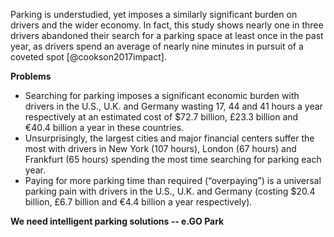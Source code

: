 Parking is understudied, yet imposes a similarly significant burden on drivers and the wider economy. In fact, this study shows nearly one in three drivers abandoned their search for a parking space at least once in the past year, as drivers spend an average of nearly nine minutes in pursuit of a coveted spot [@cookson2017impact].

**Problems**
- Searching for parking imposes a significant economic burden with drivers in the U.S., U.K. and Germany wasting 17, 44 and 41 hours a year respectively at an estimated cost of $72.7 billion, £23.3 billion and €40.4 billion a year in these countries.
- Unsurprisingly, the largest cities and major financial centers suffer the most with drivers in New York (107 hours), London (67 hours) and Frankfurt (65 hours) spending the most time searching for parking each year.
-  Paying for more parking time than required (“overpaying”) is a universal parking pain with drivers in the U.S., U.K. and Germany (costing $20.4 billion, £6.7 billion and €4.4 billion a year respectively).

**We need intelligent parking solutions -- e.GO Park**